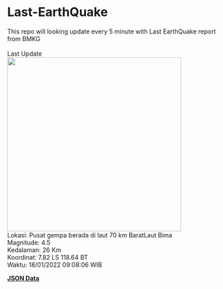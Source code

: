 # Last-EarthQuake
This repo will looking update every 5 minute with Last EarthQuake report from BMKG
<br>
<br>
Last Update
<br>
<img src="https://ews.bmkg.go.id/TEWS/data/20220118090806.mmi.jpg" width="400"/>
<br>
Lokasi: Pusat gempa berada di laut 70 km BaratLaut Bima <br>
Magnitude: 4.5 <br>
Kedalaman: 26 Km <br>
Koordinat: 7.82 LS 118.64 BT <br>
Waktu: 18/01/2022 09:08:06 WIB <br>

<a href="./data/data.json">**JSON Data**</a>
